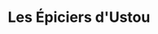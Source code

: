 ---
title: "Les Épiciers d'Ustou"
url: /saint-lizier-dustou/les-epiciers-dustou/
shop: commodité
---